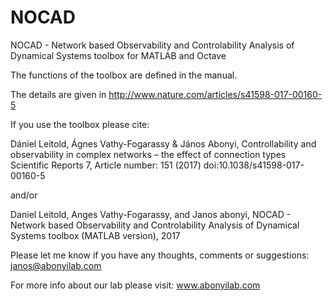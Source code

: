 # NOCAD
NOCAD - Network based Observability and Controlability Analysis of Dynamical Systems toolbox for MATLAB and Octave

The functions of the toolbox are defined in the manual.

The details are given in http://www.nature.com/articles/s41598-017-00160-5


If you use the toolbox please cite:

Dániel Leitold, Ágnes Vathy-Fogarassy & János Abonyi, 
Controllability and observability in complex networks – the effect of connection types
Scientific Reports 7, Article number: 151 (2017)
doi:10.1038/s41598-017-00160-5

and/or

Daniel Leitold, Anges Vathy-Fogarassy, and Janos abonyi, 
NOCAD - Network based Observability and Controlability Analysis of Dynamical Systems toolbox (MATLAB version), 2017

Please let me know if you have any thoughts, comments or suggestions: janos@abonyilab.com 

For more info about our lab please visit: www.abonyilab.com  








